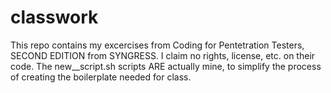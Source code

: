 # classwork
This repo contains my excercises from Coding for Pentetration Testers, SECOND EDITION from SYNGRESS. I claim no rights, license, etc. on their code.
The new_<language>_script.sh scripts ARE actually mine, to simplify the process of creating the boilerplate needed for class.
